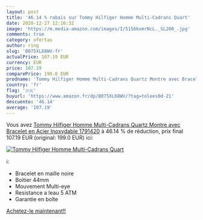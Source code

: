 ```yaml
---
layout: post
title: '46.14 % rabais sur Tommy Hilfiger Homme Multi-Cadrans Quart'
date: 2020-12-27 12:16:32
image: 'https://m.media-amazon.com/images/I/5156kxmrNcL._SL200_.jpg'
comments: true
category: ofertas
author: ring
slug: 'B075XL68WV-fr'
actualPrice: 107.19 EUR
currency: EUR
price: 107.19
comparePrice: 199.0 EUR
prodname: 'Tommy Hilfiger Homme Multi-Cadrans Quartz Montre avec Bracelet en Acier Inoxydable 1791420'
country: 'fr'
flag: '🇫🇷'
buyurl: 'https://www.amazon.fr/dp/B075XL68WV/?tag=tolees0d-21'
descuento: '46.14'
average: '107.19'
---
```


Vous avez [Tommy Hilfiger Homme Multi-Cadrans Quartz Montre avec Bracelet en Acier Inoxydable 1791420](https://www.amazon.fr/dp/B075XL68WV/?tag=tolees0d-21)  à  46.14 % de réduction, prix final  107.19 EUR (original: 199.0 EUR) ici:

[![Tommy Hilfiger Homme Multi-Cadrans Quart](https://m.media-amazon.com/images/I/5156kxmrNcL._SL200_.jpg)](https://www.amazon.fr/dp/B075XL68WV/?tag=tolees0d-21)

ℹ️:

- Bracelet en maille noire
- Boitier 44mm
- Mouvement Multi-eye
- Resistance a leau 5 ATM
- Garantie en boîte

[Achetez-le maintenant!!](https://www.amazon.fr/dp/B075XL68WV/?tag=tolees0d-21)
